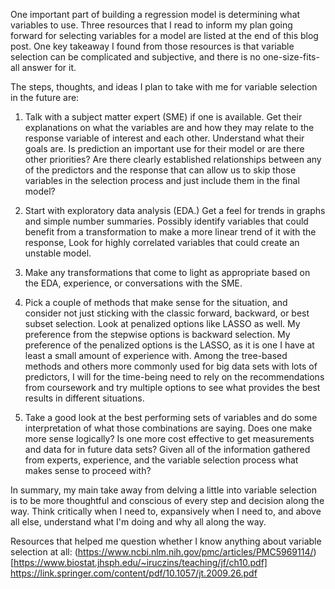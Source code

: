 One important part of building a regression model is determining what variables to use. Three resources that I read to inform my plan going forward for selecting variables for a model are listed at the end of this blog post. One key takeaway I found from those resources is that variable selection can be complicated and subjective, and there is no one-size-fits-all answer for it.

The steps, thoughts, and ideas I plan to take with me for variable selection in the future are:  

1. Talk with a subject matter expert (SME) if one is available. Get their explanations on what the variables are and how they may relate to the response variable of interest and each other. Understand what their goals are. Is prediction an important use for their model or are there other priorities? Are there clearly established relationships between any of the predictors and the response that can allow us to skip those variables in the selection process and just include them in the final model?

2. Start with exploratory data analysis (EDA.) Get a feel for trends in graphs and simple number summaries. Possibly identify variables that could benefit from a transformation to make a more linear trend of it with the response, Look for highly correlated variables that could create an unstable model.

3. Make any transformations that come to light as appropriate based on the EDA, experience, or conversations with the SME.

4. Pick a couple of methods that make sense for the situation, and consider not just sticking with the classic forward, backward, or best subset selection. Look at penalized options like LASSO as well. My preference from the stepwise options is backward selection. My preference of the penalized options is the LASSO, as it is one I have at least a small amount of experience with. Among the tree-based methods and others more commonly used for big data sets with lots of predictors, I will for the time-being need to rely on the recommendations from coursework and try multiple options to see what provides the best results in different situations.

5. Take a good look at the best performing sets of variables and do some interpretation of what those combinations are saying. Does one make more sense logically? Is one more cost effective to get measurements and data for in future data sets? Given all of the information gathered from experts, experience, and the variable selection process what makes sense to proceed with?

In summary, my main take away from delving a little into variable selection is to be more thoughtful and conscious of every step and decision along the way. Think critically when I need to, expansively when I need to, and above all else, understand what I'm doing and why all along the way.

Resources that helped me question whether I know anything about variable selection at all:
(https://www.ncbi.nlm.nih.gov/pmc/articles/PMC5969114/)
[https://www.biostat.jhsph.edu/~iruczins/teaching/jf/ch10.pdf]
https://link.springer.com/content/pdf/10.1057/jt.2009.26.pdf

